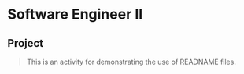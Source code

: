 # Software Engineer II
## Project


> This is an activity for demonstrating the use of READNAME files. 
